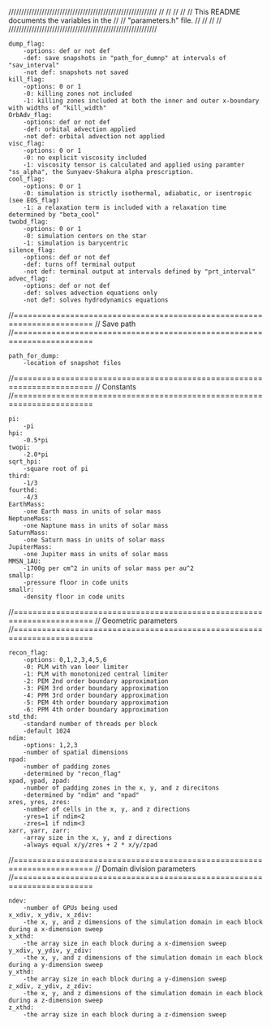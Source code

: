 
//////////////////////////////////////////////////////////
//                                                      //
//                                                      //
//     This README documents the variables in the       //
//     "parameters.h" file.
//                                                      //
//                                                      //
//////////////////////////////////////////////////////////

	dump_flag:
		-options: def or not def
		-def: save snapshots in "path_for_dumnp" at intervals of "sav_interval"
		-not def: snapshots not saved
	kill_flag:
		-options: 0 or 1
		-0: killing zones not included
		-1: killing zones included at both the inner and outer x-boundary with widths of "kill_width"
	OrbAdv_flag:
		-options: def or not def
		-def: orbital advection applied
		-not def: orbital advection not applied
	visc_flag:
		-options: 0 or 1
		-0: no explicit viscosity included
		-1: viscosity tensor is calculated and applied using paramter "ss_alpha", the Sunyaev-Shakura alpha prescription.
	cool_flag:
		-options: 0 or 1
		-0: simulation is strictly isothermal, adiabatic, or isentropic (see EOS_flag)
		-1: a relaxation term is included with a relaxation time determined by "beta_cool"
	twobd_flag:
		-options: 0 or 1
		-0: simulation centers on the star
		-1: simulation is barycentric
	silence_flag:
		-options: def or not def
		-def: turns off terminal output 
		-not def: terminal output at intervals defined by "prt_interval"
	advec_flag:
		-options: def or not def
		-def: solves advection equations only
		-not def: solves hydrodynamics equations

//=======================================================================
// Save path
//=======================================================================

	path_for_dump:
		-location of snapshot files
	
//=======================================================================
// Constants
//=======================================================================
	
	pi:
		-pi
	hpi:
		-0.5*pi
	twopi:
		-2.0*pi
	sqrt_hpi:
		-square root of pi
	third:
		-1/3
	fourthd:
		-4/3
	EarthMass:
		-one Earth mass in units of solar mass
	NeptuneMass:
		-one Naptune mass in units of solar mass
	SaturnMass:
		-one Saturn mass in units of solar mass
	JupiterMass:
		-one Jupiter mass in units of solar mass
	MMSN_1AU:
		-1700g per cm^2 in units of solar mass per au^2
	smallp:
		-pressure floor in code units
	smallr:
		-density floor in code units

//=======================================================================
// Geometric parameters
//=======================================================================

	recon_flag:
		-options: 0,1,2,3,4,5,6
		-0: PLM with van leer limiter
		-1: PLM with monotonized central limiter
		-2: PEM 2nd order boundary approximation
		-3: PEM 3rd order boundary approximation
		-4: PPM 3rd order boundary approximation
		-5: PEM 4th order boundary approximation
		-6: PPM 4th order boundary approximation
	std_thd:
		-standard number of threads per block
		-default 1024
	ndim:
		-options: 1,2,3
		-number of spatial dimensions
	npad:
		-number of padding zones
		-determined by "recon_flag"
	xpad, ypad, zpad:
		-number of padding zones in the x, y, and z direcitons
		-determined by "ndim" and "npad" 
	xres, yres, zres:
		-number of cells in the x, y, and z directions
		-yres=1 if ndim<2
		-zres=1 if ndim<3
	xarr, yarr, zarr:
		-array size in the x, y, and z directions
		-always equal x/y/zres + 2 * x/y/zpad

//=======================================================================
// Domain division parameters
//=======================================================================

	ndev:
		-number of GPUs being used
	x_xdiv, x_ydiv, x_zdiv:
		-the x, y, and z dimensions of the simulation domain in each block during a x-dimension sweep
	x_xthd:
		-the array size in each block during a x-dimension sweep
	y_xdiv, y_ydiv, y_zdiv:
		-the x, y, and z dimensions of the simulation domain in each block during a y-dimension sweep
	y_xthd:
		-the array size in each block during a y-dimension sweep
	z_xdiv, z_ydiv, z_zdiv:
		-the x, y, and z dimensions of the simulation domain in each block during a z-dimension sweep
	z_xthd:
		-the array size in each block during a z-dimension sweep

